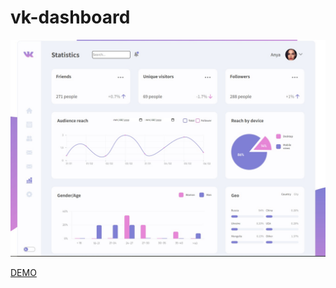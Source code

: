 # vk-dashboard

<img src="preview.jpg">

[DEMO](https://evgeniysidljarevich.github.io/vk-dashboard/)
